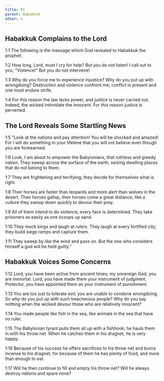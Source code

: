 ```yaml
---
title: 01
parent: Habakkuk
other: x
---
```


## Habakkuk Complains to the Lord

<a name="1:1">1:1</a> The following is the message which God revealed to Habakkuk the prophet:

<a name="1:2">1:2</a> How long, Lord, must I cry for help?
But you do not listen!
I call out to you, “Violence!”
But you do not intervene!

<a name="1:3">1:3</a> Why do you force me to experience injustice?
Why do you put up with wrongdoing?
Destruction and violence confront me;
conflict is present and one must endure strife.

<a name="1:4">1:4</a> For this reason the law lacks power,
and justice is never carried out.
Indeed, the wicked intimidate the innocent.
For this reason justice is perverted.

## The Lord Reveals Some Startling News

<a name="1:5">1:5</a> “Look at the nations and pay attention!
You will be shocked and amazed!
For I will do something in your lifetime
that you will not believe even though you are forewarned.

<a name="1:6">1:6</a> Look, I am about to empower the Babylonians,
that ruthless and greedy nation.
They sweep across the surface of the earth,
seizing dwelling places that do not belong to them.

<a name="1:7">1:7</a> They are frightening and terrifying;
they decide for themselves what is right.

<a name="1:8">1:8</a> Their horses are faster than leopards
and more alert than wolves in the desert.
Their horses gallop,
their horses come a great distance;
like a vulture they swoop down quickly to devour their prey.

<a name="1:9">1:9</a> All of them intend to do violence;
every face is determined.
They take prisoners as easily as one scoops up sand.

<a name="1:10">1:10</a> They mock kings
and laugh at rulers.
They laugh at every fortified city;
they build siege ramps and capture them.

<a name="1:11">1:11</a> They sweep by like the wind and pass on.
But the one who considers himself a god will be held guilty.”

## Habakkuk Voices Some Concerns

<a name="1:12">1:12</a> Lord, you have been active from ancient times;
my sovereign God, you are immortal.
Lord, you have made them your instrument of judgment.
Protector, you have appointed them as your instrument of punishment.

<a name="1:13">1:13</a> You are too just to tolerate evil;
you are unable to condone wrongdoing.
So why do you put up with such treacherous people?
Why do you say nothing when the wicked devour those who are relatively innocent?

<a name="1:14">1:14</a> You made people like fish in the sea,
like animals in the sea that have no ruler.

<a name="1:15">1:15</a> The Babylonian tyrant pulls them all up with a fishhook;
he hauls them in with his throw net.
When he catches them in his dragnet,
he is very happy.

<a name="1:16">1:16</a> Because of his success he offers sacrifices to his throw net
and burns incense to his dragnet;
for because of them he has plenty of food,
and more than enough to eat.

<a name="1:17">1:17</a> Will he then continue to fill and empty his throw net?
Will he always destroy nations and spare none?